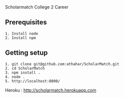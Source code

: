 
Scholarmatch  College 2 Career

Prerequisites 
--------------------------------
	1. Install node
	2. Install npm


Getting setup 
--------------------------------

    1. git clone git@github.com:athahar/ScholarMatch.git
    2. cd ScholarMatch
    3. npm install .
    4. node .
    5. http://localhost:8000/
    

Heroku : http://scholarmatch.herokuapp.com

